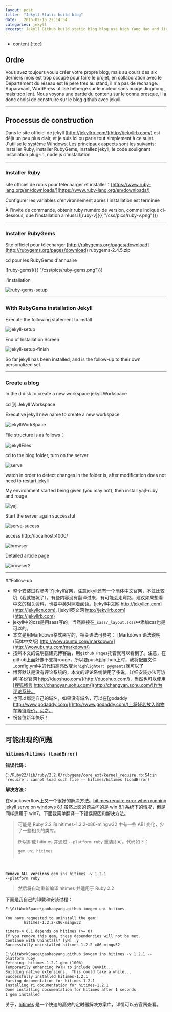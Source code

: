 ```yaml
---
layout: post
title:  "Jekyll Static build blog"
date:   2015-02-15 22:14:54
categories: jekyll
excerpt: Jekyll Github build static blog blog use high Yang Hao and Jia system to say Comments Share widget reference git tutorials
---
```


* content
{:toc}


## Ordre

Vous avez toujours voulu créer votre propre blog, mais au cours des six derniers mois est trop occupé pour faire le projet, en collaboration avec le Département du réseau est le père très au stand, il n'a pas de rechange. Auparavant, WordPress utilisé hébergé sur le moteur sans nuage Jingdong, mais trop lent. Nous voyons une partie du contenu sur le connu presque, il a donc choisi de construire sur le blog github avec jekyll.

---

## Processus de construction

Dans le site officiel de jekyll [http://jekyllrb.com/](http://jekyllrb.com/) est déjà un peu plus clair, et je suis ici ou parle tout simplement à ce sujet. J'utilise le système Windows.
Les principaux aspects sont les suivants: Installer Ruby, installer RubyGems, installez jekyll, le code soulignant installation plug-in, node.js d'installation

---

### Installer Ruby 

site officiel de rubis pour télécharger et installer：[https://www.ruby-lang.org/en/downloads/](https://www.ruby-lang.org/en/downloads/)

Configurer les variables d'environnement après l'installation est terminée

À l'invite de commande, obtenir ruby numéro de version, comme indiqué ci-dessous, que l'installation a réussi
![ruby-v]({{ "/css/pics/ruby-v.png"}})

---

### Installer RubyGems

Site officiel pour télécharger [http://rubygems.org/pages/download](http://rubygems.org/pages/download) rubygems-2.4.5.zip   

cd pour les RubyGems d'annuaire

![ruby-gems]({{ "/css/pics/ruby-gems.png"}})    

l'installation   

![ruby-gems-setup]({{"/css/pics/ruby-gems-setup.png"}})   

---

### With RubyGems installation Jekyll

Execute the following statement to install

![jekyll-setup]({{"/css/pics/jekyll-setup.png"}})   

End of Installation Screen

![jekyll-setup-finish]({{"/css/pics/jekyll-setup-finish.png"}})   

So far jekyll has been installed, and is the follow-up to their own personalized set.

---

### Create a blog

In the d disk to create a new workspace jekyll Workspace

cd 到 Jekyll Workspace

Executive jekyll new name to create a new workspace

![jekyllWorkSpace]({{"/css/pics/jekyllWorkSpace.png"}})   

File structure is as follows：   

![jekyllFiles]({{"/css/pics/jekyllFiles.png"}})

cd to the blog folder, turn on the server

![serve]({{"/css/pics/serve.png"}})   

watch in order to detect changes in the folder is, after modification does not need to restart jekyll

My environment started being given (you may not), then install yajl-ruby and rouge

![yajl]({{"/css/pics/yajl.png"}})

Start the server again successful

![serve-sucess]({{"/css/pics/serve-sucess.png"}})

access http://localhost:4000/   

![browser]({{"/css/pics/browser.png"}})   

Detailed article page

![browser2]({{"/css/pics/browser2.png"}})  

---

##Follow-up 

*  整个安装过程参考了jekyll官网，注意jekyll还有一个简体中文官网，不过比较坑（我就被坑了），有些内容没有翻译过来，有可能会走弯路，建议如果想看中文的相关资料，也要中英对照着阅读。[jekyll中文网 http://jekyllcn.com](http://jekyllcn.com), [jekyll英文网 http://jekyllrb.com](http://jekyllrb.com)
*  jekyll中的css是用sass写的，当然直接在`_sass/_layout.scss`中添加css也是可以的。
*  本文是用Markdown格式来写的，相关语法可参考： [Markdown 语法说明 (简体中文版) http://wowubuntu.com/markdown/](http://wowubuntu.com/markdown/)  
*  按照本文的说明搭建完博客后，用`github Pages`托管就可以看到了。注意，在github上面好像不支持rouge，所以要push到github上时，我将配置文件_config.yml中的代码高亮改变为`highlighter: pygments`就可以了
*  博客默认是没有评论系统的，本文的评论系统使用了多说，详细安装办法可访问[多说官网 http://duoshuo.com/](http://duoshuo.com/)，当然也可以使用[搜狐畅言 http://changyan.sohu.com/](http://changyan.sohu.com/)作为评论系统。	
*  也可以绑定自己的域名，如果没有域名，可以在[godaddy http://www.godaddy.com/](http://www.godaddy.com/)上将域名放入购物车等待降价，买之。
*  祝各位新年快乐！

---

## 可能出现的问题

### `hitimes/hitimes (LoadError)`

**错误代码：**

<pre><code class="markdown">C:/Ruby22/lib/ruby/2.2.0/rubygems/core_ext/kernel_require.rb:54:in `require': cannot load such file -- hitimes/hitimes (LoadError)</code></pre>

**解决方法：**

在stackoverflow上又一个很好的解决方法。[hitimes require error when running jekyll serve on windows 8.1](http://stackoverflow.com/questions/28985481/hitimes-require-error-when-running-jekyll-serve-on-windows-8-1) 虽然上面的题主问的是 win 8.1 系统下的情况，但是同样适用于 win7。下面我简单翻译一下错误原因和解决方法。

> 可能是 Ruby 2.2 和 hitimes-1.2.2-x86-mingw32 中有一些 ABI 变化，少了一些相关的类库。
> 
> 所以卸载 hitimes 并通过 `--platform ruby` 重装即可。代码如下：
>
><pre><code class="markdown">gem uni hitimes
**Remove ALL versions**
gem ins hitimes -v 1.2.1 --platform ruby
</code></pre>
> 然后将自动重新编译 hitimes 并适用于 Ruby 2.2

下面是我自己的卸载和安装过程：

<pre><code class="markdown">E:\GitWorkSpace\gaohaoyang.github.io>gem uni hitimes

You have requested to uninstall the gem:
        hitimes-1.2.2-x86-mingw32

timers-4.0.1 depends on hitimes (>= 0)
If you remove this gem, these dependencies will not be met.
Continue with Uninstall? [yN]  y
Successfully uninstalled hitimes-1.2.2-x86-mingw32

E:\GitWorkSpace\gaohaoyang.github.io>gem ins hitimes -v 1.2.1 --platform ruby
Fetching: hitimes-1.2.1.gem (100%)
Temporarily enhancing PATH to include DevKit...
Building native extensions.  This could take a while...
Successfully installed hitimes-1.2.1
Parsing documentation for hitimes-1.2.1
Installing ri documentation for hitimes-1.2.1
Done installing documentation for hitimes after 1 seconds
1 gem installed</code></pre>


关于，[hitimes](https://rubygems.org/gems/hitimes/versions/1.2.2) 是一个快速的高效的定时器解决方案库，详情可以去官网查看。


